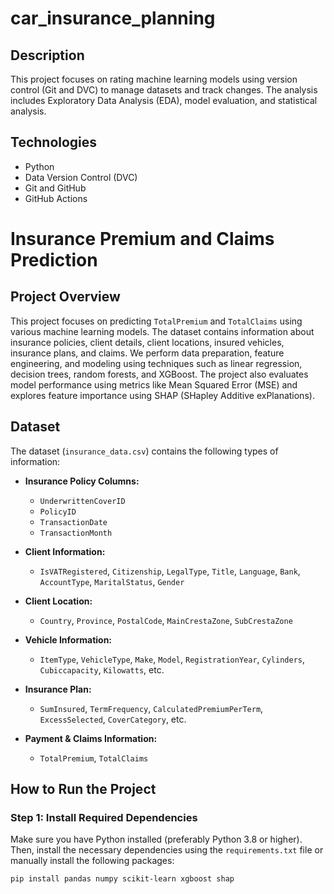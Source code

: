 # car_insurance_planning

## Description
This project focuses on rating machine learning models using version control (Git and DVC) to manage datasets and track changes. The analysis includes Exploratory Data Analysis (EDA), model evaluation, and statistical analysis.

## Technologies
- Python
- Data Version Control (DVC)
- Git and GitHub
- GitHub Actions


# Insurance Premium and Claims Prediction

## Project Overview

This project focuses on predicting `TotalPremium` and `TotalClaims` using various machine learning models. The dataset contains information about insurance policies, client details, client locations, insured vehicles, insurance plans, and claims. We perform data preparation, feature engineering, and modeling using techniques such as linear regression, decision trees, random forests, and XGBoost. The project also evaluates model performance using metrics like Mean Squared Error (MSE) and explores feature importance using SHAP (SHapley Additive exPlanations).




## Dataset

The dataset (`insurance_data.csv`) contains the following types of information:

- **Insurance Policy Columns:**
  - `UnderwrittenCoverID`
  - `PolicyID`
  - `TransactionDate`
  - `TransactionMonth`
  
- **Client Information:**
  - `IsVATRegistered`, `Citizenship`, `LegalType`, `Title`, `Language`, `Bank`, `AccountType`, `MaritalStatus`, `Gender`
  
- **Client Location:**
  - `Country`, `Province`, `PostalCode`, `MainCrestaZone`, `SubCrestaZone`
  
- **Vehicle Information:**
  - `ItemType`, `VehicleType`, `Make`, `Model`, `RegistrationYear`, `Cylinders`, `Cubiccapacity`, `Kilowatts`, etc.
  
- **Insurance Plan:**
  - `SumInsured`, `TermFrequency`, `CalculatedPremiumPerTerm`, `ExcessSelected`, `CoverCategory`, etc.
  
- **Payment & Claims Information:**
  - `TotalPremium`, `TotalClaims`

## How to Run the Project

### Step 1: Install Required Dependencies

Make sure you have Python installed (preferably Python 3.8 or higher). Then, install the necessary dependencies using the `requirements.txt` file  or manually install the following packages:

```bash
pip install pandas numpy scikit-learn xgboost shap

